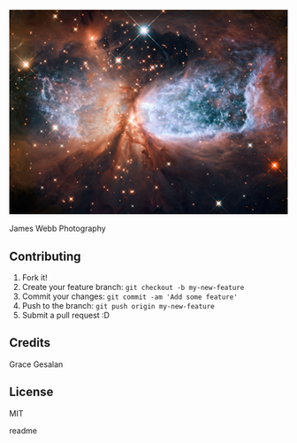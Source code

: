 ![alt text](stars.jpg "James Webb Photography")


James Webb Photography

## Contributing

1. Fork it!
2. Create your feature branch: `git checkout -b my-new-feature`
3. Commit your changes: `git commit -am 'Add some feature'`
4. Push to the branch: `git push origin my-new-feature`
5. Submit a pull request :D

## Credits

Grace Gesalan

## License

MIT

</content>
  <tabTrigger>readme</tabTrigger>
</snippet>
 
